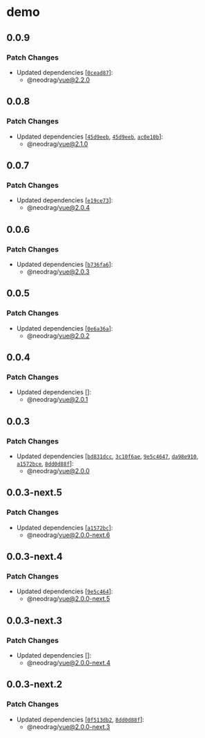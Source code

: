 # demo

## 0.0.9

### Patch Changes

- Updated dependencies [[`0cead87`](https://github.com/PuruVJ/neodrag/commit/0cead8701f132670bd5618ceeb8fdee8e9a3ad27)]:
  - @neodrag/vue@2.2.0

## 0.0.8

### Patch Changes

- Updated dependencies [[`45d9eeb`](https://github.com/PuruVJ/neodrag/commit/45d9eeb375b18eb0530cc079613dcdc21cce81d4), [`45d9eeb`](https://github.com/PuruVJ/neodrag/commit/45d9eeb375b18eb0530cc079613dcdc21cce81d4), [`ac0e10b`](https://github.com/PuruVJ/neodrag/commit/ac0e10bf287b3577fb926d6ba585e906abeaab72)]:
  - @neodrag/vue@2.1.0

## 0.0.7

### Patch Changes

- Updated dependencies [[`e19ce73`](https://github.com/PuruVJ/neodrag/commit/e19ce732a9494dc3eb05e0c8702cd802abc0af9a)]:
  - @neodrag/vue@2.0.4

## 0.0.6

### Patch Changes

- Updated dependencies [[`b736fa6`](https://github.com/PuruVJ/neodrag/commit/b736fa689e06491e348638311900900e35342e6e)]:
  - @neodrag/vue@2.0.3

## 0.0.5

### Patch Changes

- Updated dependencies [[`0e6a36a`](https://github.com/PuruVJ/neodrag/commit/0e6a36a8ab1be01b97d8604dbc931c6e7ce4f16b)]:
  - @neodrag/vue@2.0.2

## 0.0.4

### Patch Changes

- Updated dependencies []:
  - @neodrag/vue@2.0.1

## 0.0.3

### Patch Changes

- Updated dependencies [[`bd831dcc`](https://github.com/PuruVJ/neodrag/commit/bd831dcc101d967b78505acd064cdfcde03b62ff), [`3c10f6ae`](https://github.com/PuruVJ/neodrag/commit/3c10f6ae377c3e9fc9fea963ea99204a4649806c), [`9e5c4647`](https://github.com/PuruVJ/neodrag/commit/9e5c46477c7781bc75a57944983434a0c8ceff77), [`da98e910`](https://github.com/PuruVJ/neodrag/commit/da98e910469d63e53e2462e74196bad3b90ea053), [`a1572bce`](https://github.com/PuruVJ/neodrag/commit/a1572bce5186051a5114dd580017a49fc2b3c7fc), [`8dd0d88f`](https://github.com/PuruVJ/neodrag/commit/8dd0d88ff0458c0bd6d20e3649371fdf732c9ebb)]:
  - @neodrag/vue@2.0.0

## 0.0.3-next.5

### Patch Changes

- Updated dependencies [[`a1572bc`](https://github.com/PuruVJ/neodrag/commit/a1572bce5186051a5114dd580017a49fc2b3c7fc)]:
  - @neodrag/vue@2.0.0-next.6

## 0.0.3-next.4

### Patch Changes

- Updated dependencies [[`9e5c464`](https://github.com/PuruVJ/neodrag/commit/9e5c46477c7781bc75a57944983434a0c8ceff77)]:
  - @neodrag/vue@2.0.0-next.5

## 0.0.3-next.3

### Patch Changes

- Updated dependencies []:
  - @neodrag/vue@2.0.0-next.4

## 0.0.3-next.2

### Patch Changes

- Updated dependencies [[`0f513db2`](https://github.com/PuruVJ/neodrag/commit/0f513db2c0a88ed03f0472311a03b6ae0e4f9483), [`8dd0d88f`](https://github.com/PuruVJ/neodrag/commit/8dd0d88ff0458c0bd6d20e3649371fdf732c9ebb)]:
  - @neodrag/vue@2.0.0-next.3
